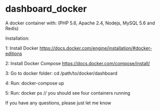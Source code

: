 # dashboard_docker
A docker container with: (PHP 5.6, Apache 2.4, Nodejs, MySQL 5.6 and Redis)

Installation:

1: Install Docker https://docs.docker.com/engine/installation/#docker-editions

2: Install Docker Compose https://docs.docker.com/compose/install/

3: Go to docker folder: cd /path/to/docker/dashboard

4: Run: docker-compose up

5: Run: docker ps // you should see four containers running

If  you have any questions, please just let me know
